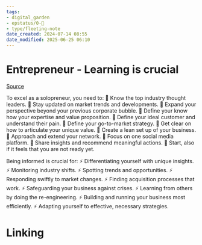```yaml
---
tags: 
- digital_garden
- epstatus/0-🌰
- type/fleeting-note
date_created: 2024-07-14 08:55
date_modified: 2025-06-25 06:10
---
```

# Entrepreneur - Learning is crucial

[Source](https://www.linkedin.com/posts/executive-search-business-consulting_corporate2coaching-corporate2consulting-corporate2interimmanagement-activity-7218144278131187712-Nu7n?utm_source=share&utm_medium=member_desktop)

To excel as a solopreneur, you need to:
🎯 Know the top industry thought leaders.
🎯 Stay updated on market trends and developments.
🎯 Expand your perspective beyond your previous corporate bubble.
🎯 Define your know how your expertise and value proposition.
🎯 Define your ideal customer and understand their pain.
🎯 Define your go-to-market strategy.
🎯 Get clear on how to articulate your unique value.
🎯 Create a lean set up of your business.
🎯 Approach and extend your network.
🎯 Focus on one social media platform.
🎯 Share insights and recommend meaningful actions.
🎯 Start, also if it feels that you are not ready yet.

Being informed is crucial for:
⚡ Differentiating yourself with unique insights.
⚡ Monitoring industry shifts.
⚡ Spotting trends and opportunities.
⚡ Responding swiftly to market changes.
⚡ Finding acquisition processes that work.
⚡ Safeguarding your business against crises.
⚡ Learning from others by doing the re-engineering.
⚡ Building and running your business most efficiently.
⚡ Adapting yourself to effective, necessary strategies.

# Linking